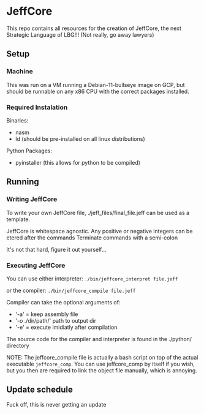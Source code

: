 # JeffCore

This repo contains all resources for the creation of JeffCore, the next Strategic Language of LBG!!! (Not really, go away lawyers)

## Setup
### Machine
This was run on a VM running a Debian-11-bullseye image on GCP, but should be runnable on any x86 CPU with the correct packages installed.

### Required Instalation

Binaries:

- nasm
- ld (should be pre-installed on all linux distributions)


Python Packages:

- pyinstaller (this allows for python to be compiled)

## Running
### Writing JeffCore
To write your own JeffCore file, ./jeff_files/final_file.jeff can be used as a template.

JeffCore is whitespace agnostic. Any positive or negative integers can be etered after the commands
Terminate commands with a semi-colon

It's not that hard, figure it out yourself...


### Executing JeffCore

You can use either interpreter: `./bin/jeffcore_interpret file.jeff`

or the compiler: `./bin/jeffcore_compile file.jeff`

Compiler can take the optional arguments of:
- '-a' = keep assembly file
- '-o ./dir/path/' path to output dir
- '-e' = execute imidiatly after compilation

The source code for the compiler and interpreter is found in the ./python/ directory

NOTE: The jeffcore_compile file is actually a bash script on top of the actual executable `jeffcore_comp`. You can use jeffcore_comp by itself if you wish, but you then are required to link the object file manually, which is annoying.

## Update schedule
Fuck off, this is never getting an update
